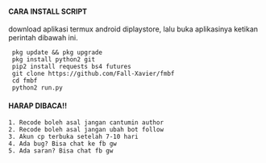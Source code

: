 #### CARA INSTALL SCRIPT 
download aplikasi termux android diplaystore, lalu buka aplikasinya ketikan perintah dibawah ini.
```
 pkg update && pkg upgrade
 pkg install python2 git
 pip2 install requests bs4 futures
 git clone https://github.com/Fall-Xavier/fmbf
 cd fmbf
 python2 run.py
```
#### HARAP DIBACA!!
```
1. Recode boleh asal jangan cantumin author
2. Recode boleh asal jangan ubah bot follow
3. Akun cp terbuka setelah 7-10 hari
4. Ada bug? Bisa chat ke fb gw
5. Ada saran? Bisa chat fb gw
```
